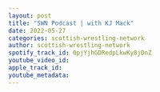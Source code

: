 ```yaml
---
layout: post
title: "SWN Podcast | with KJ Mack"
date: 2022-05-27
categories: scottish-wrestling-network
author: scottish-wrestling-network
spotify_track_id: 0pjYjhGDRedpLkwKy8jDnZ
youtube_video_id: 
apple_track_id: 
youtube_metadata: 
---
```

